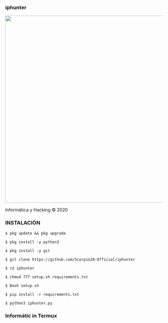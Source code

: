 ### iphunter
<p align="center">
	<img src="https://i.imgur.com/etHxl1y.jpg" width="600px">
</p>
Informática y Hacking © 2020

### INSTALACIÓN

```
$ pkg update && pkg upgrade 

$ pkg install -y python3

$ pkg install -y git

$ git clone https://github.com/Scorpio28-Official/iphunter

$ cd iphunter

$ chmod 777 setup.sh requirements.txt

$ Bash setup.sh

$ pip install -r requirements.txt

$ python3 iphunter.py
```

### Informátic in Termux
